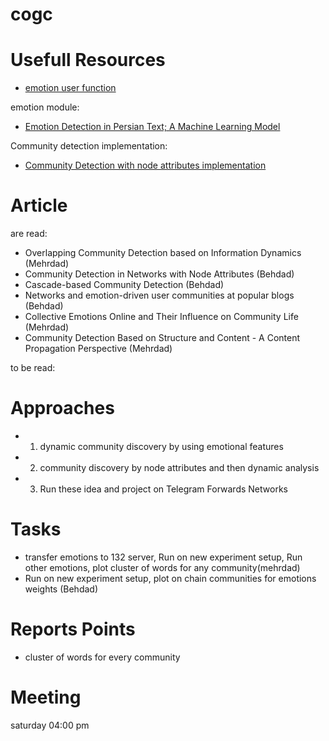 # cogc

# Usefull Resources
- [emotion user function](https://github.com/JinPu-dududu/NLP)

emotion module:
- [Emotion Detection in Persian Text; A Machine Learning Model](http://bjcp.ir/article-1-1471-en.html)

Community detection implementation:
- [Community Detection with node attributes implementation](https://github.com/snap-stanford/snap/tree/master/examples/cesna)

# Article
are read:
- Overlapping Community Detection based on Information Dynamics (Mehrdad)
- Community Detection in Networks with Node Attributes (Behdad)
- Cascade-based Community Detection (Behdad)
- Networks and emotion-driven user communities at popular blogs (Behdad)
- Collective Emotions Online and Their Influence on Community Life (Mehrdad)
- Community Detection Based on Structure and Content - A Content Propagation Perspective (Mehrdad)

to be read:


# Approaches
 - 1. dynamic community discovery by using emotional features 
 - 2. community discovery by node attributes and then dynamic analysis
 - 3. Run these idea and project on Telegram Forwards Networks
 
# Tasks
 - transfer emotions to 132 server, Run on new experiment setup, Run other emotions, plot cluster of words for any community(mehrdad)
 - Run on new experiment setup, plot on chain communities for emotions weights (Behdad)

# Reports Points
 - cluster of words for every community
 
# Meeting 
saturday 04:00 pm
